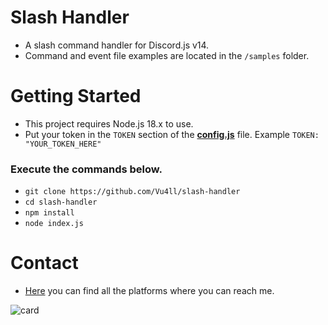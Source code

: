 # Slash Handler

- A slash command handler for Discord.js v14.
- Command and event file examples are located in the `/samples` folder.

# Getting Started

- This project requires Node.js 18.x to use.
- Put your token in the `TOKEN` section of the **[config.js](https://github.com/Vu4ll/slash-handler/blob/main/config.js#L4)** file. Example `TOKEN: "YOUR_TOKEN_HERE"`

### Execute the commands below.
- `git clone https://github.com/Vu4ll/slash-handler`
- `cd slash-handler`
- `npm install`
- `node index.js`

# Contact

- [Here](https://vu4ll.com.tr/) you can find all the platforms where you can reach me.

![card](https://discord.c99.nl/widget/theme-3/269480080823025664.png)
